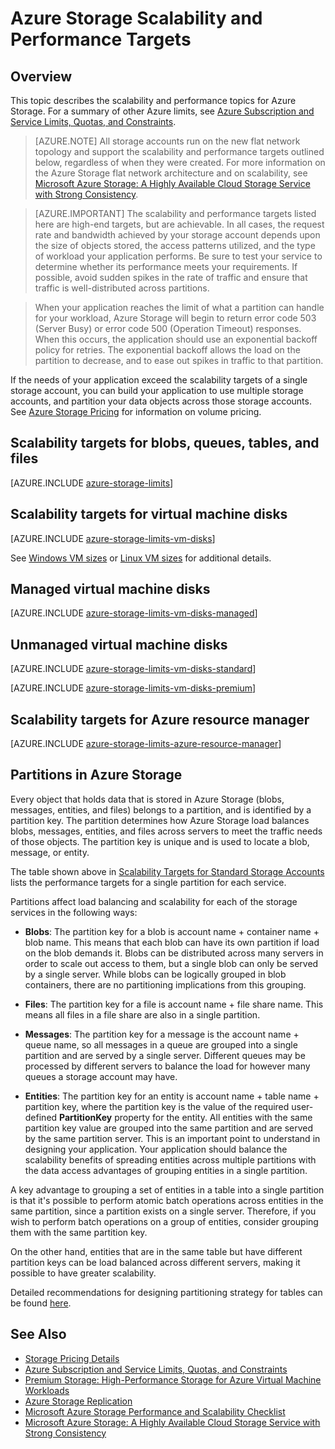 <properties
    pageTitle="Azure Storage Scalability and Performance Targets | Azure"
    description="Learn about the scalability and performance targets for Azure Storage, including capacity, request rate, and inbound and outbound bandwidth for both standard and premium storage accounts. Understand performance targets for partitions within each of the Azure Storage services."
    services="storage"
    documentationcenter="na"
    author="robinsh"
    manager="timlt"
    editor="tysonn" />
<tags
    ms.assetid="be721bd3-159f-40a1-88c1-96418537fe75"
    ms.service="storage"
    ms.devlang="na"
    ms.topic="article"
    ms.tgt_pltfrm="na"
    ms.workload="storage"
    ms.date="02/14/2017"
    wacn.date=""
    ms.author="robinsh" />

# Azure Storage Scalability and Performance Targets

## Overview

This topic describes the scalability and performance topics for Azure Storage. For a summary of other Azure limits, see [Azure Subscription and Service Limits, Quotas, and Constraints](/documentation/articles/azure-subscription-service-limits/).

>[AZURE.NOTE] All storage accounts run on the new flat network topology and support the scalability and performance targets outlined below, regardless of when they were created. For more information on the Azure Storage flat network architecture and on scalability, see [Microsoft Azure Storage: A Highly Available Cloud Storage Service with Strong Consistency](http://blogs.msdn.com/b/windowsazurestorage/archive/2011/11/20/windows-azure-storage-a-highly-available-cloud-storage-service-with-strong-consistency.aspx).

>[AZURE.IMPORTANT] The scalability and performance targets listed here are high-end targets, but are achievable. In all cases, the request rate and bandwidth achieved by your storage account depends upon the size of objects stored, the access patterns utilized, and the type of workload your application performs. Be sure to test your service to determine whether its performance meets your requirements. If possible, avoid sudden spikes in the rate of traffic and ensure that traffic is well-distributed across partitions.

>When your application reaches the limit of what a partition can handle for your workload, Azure Storage will begin to return error code 503 (Server Busy) or error code 500 (Operation Timeout) responses. When this occurs, the application should use an exponential backoff policy for retries. The exponential backoff allows the load on the partition to decrease, and to ease out spikes in traffic to that partition.

If the needs of your application exceed the scalability targets of a single storage account, you can build your application to use multiple storage accounts, and partition your data objects across those storage accounts. See [Azure Storage Pricing](/pricing/details/storage/) for information on volume pricing.


## Scalability targets for blobs, queues, tables, and files

[AZURE.INCLUDE [azure-storage-limits](../../includes/azure-storage-limits.md)]

## Scalability targets for virtual machine disks

[AZURE.INCLUDE [azure-storage-limits-vm-disks](../../includes/azure-storage-limits-vm-disks.md)]

See [Windows VM sizes](/documentation/articles/virtual-machines-windows-sizes/) or [Linux VM sizes](/documentation/articles/virtual-machines-linux-sizes/) for additional details.

## Managed virtual machine disks

[AZURE.INCLUDE [azure-storage-limits-vm-disks-managed](../../includes/azure-storage-limits-vm-disks-managed.md)]

## Unmanaged virtual machine disks
[AZURE.INCLUDE [azure-storage-limits-vm-disks-standard](../../includes/azure-storage-limits-vm-disks-standard.md)]

[AZURE.INCLUDE [azure-storage-limits-vm-disks-premium](../../includes/azure-storage-limits-vm-disks-premium.md)]

## Scalability targets for Azure resource manager

[AZURE.INCLUDE [azure-storage-limits-azure-resource-manager](../../includes/azure-storage-limits-azure-resource-manager.md)]

## Partitions in Azure Storage
Every object that holds data that is stored in Azure Storage (blobs, messages, entities, and files) belongs to a partition, and is identified by a partition key. The partition determines how Azure Storage load balances blobs, messages, entities, and files across servers to meet the traffic needs of those objects. The partition key is unique and is used to locate a blob, message, or entity.

The table shown above in [Scalability Targets for Standard Storage Accounts](#standard-storage-accounts) lists the performance targets for a single partition for each service.

Partitions affect load balancing and scalability for each of the storage services in the following ways:

- **Blobs**: The partition key for a blob is account name + container name + blob name. This means that each blob can have its own partition if load on the blob demands it. Blobs can be distributed across many servers in order to scale out access to them, but a single blob can only be served by a single server. While blobs can be logically grouped in blob containers, there are no partitioning implications from this grouping.

- **Files**: The partition key for a file is account name + file share name. This means all files in a file share are also in a single partition.

- **Messages**: The partition key for a message is the account name + queue name, so all messages in a queue are grouped into a single partition and are served by a single server. Different queues may be processed by different servers to balance the load for however many queues a storage account may have.

- **Entities**: The partition key for an entity is account name + table name + partition key, where the partition key is the value of the required user-defined **PartitionKey** property for the entity. All entities with the same partition key value are grouped into the same partition and are served by the same partition server. This is an important point to understand in designing your application. Your application should balance the scalability benefits of spreading entities across multiple partitions with the data access advantages of grouping entities in a single partition.  

A key advantage to grouping a set of entities in a table into a single partition is that it's possible to perform atomic batch operations across entities in the same partition, since a partition exists on a single server. Therefore, if you wish to perform batch operations on a group of entities, consider grouping them with the same partition key. 

On the other hand, entities that are in the same table but have different partition keys can be load balanced across different servers, making it possible to have greater scalability.

Detailed recommendations for designing partitioning strategy for tables can be found [here](https://msdn.microsoft.com/zh-cn/library/azure/hh508997.aspx).

## See Also

- [Storage Pricing Details](/pricing/details/storage/)
- [Azure Subscription and Service Limits, Quotas, and Constraints](/documentation/articles/azure-subscription-service-limits/)
- [Premium Storage: High-Performance Storage for Azure Virtual Machine Workloads](/documentation/articles/storage-premium-storage/)
- [Azure Storage Replication](/documentation/articles/storage-redundancy/)
- [Microsoft Azure Storage Performance and Scalability Checklist](/documentation/articles/storage-performance-checklist/)
- [Microsoft Azure Storage: A Highly Available Cloud Storage Service with Strong Consistency](http://blogs.msdn.com/b/windowsazurestorage/archive/2011/11/20/windows-azure-storage-a-highly-available-cloud-storage-service-with-strong-consistency.aspx)
